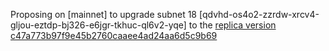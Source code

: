 Proposing on [mainnet] to upgrade subnet 18 [qdvhd-os4o2-zzrdw-xrcv4-gljou-eztdp-bj326-e6jgr-tkhuc-ql6v2-yqe] to the [replica version c47a773b97f9e45b2760caaee4ad24aa6d5c9b69](https://github.com/dfinity/ic/commit/074feaa2c6cd61f98042ed4adde0a6d913387ff2)
